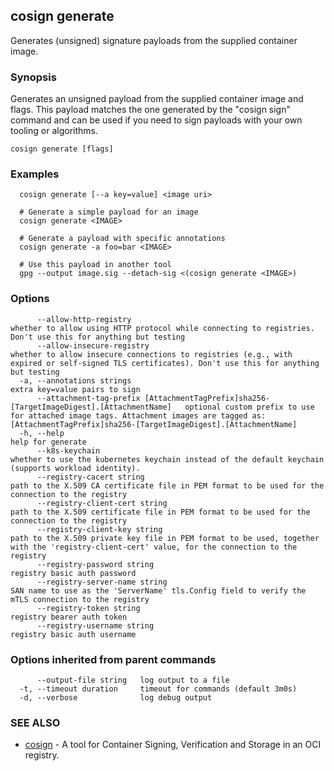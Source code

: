 ## cosign generate

Generates (unsigned) signature payloads from the supplied container image.

### Synopsis

Generates an unsigned payload from the supplied container image and flags.
This payload matches the one generated by the "cosign sign" command and can be used if you need
to sign payloads with your own tooling or algorithms.

```
cosign generate [flags]
```

### Examples

```
  cosign generate [--a key=value] <image uri>

  # Generate a simple payload for an image
  cosign generate <IMAGE>

  # Generate a payload with specific annotations
  cosign generate -a foo=bar <IMAGE>

  # Use this payload in another tool
  gpg --output image.sig --detach-sig <(cosign generate <IMAGE>)
```

### Options

```
      --allow-http-registry                                                                      whether to allow using HTTP protocol while connecting to registries. Don't use this for anything but testing
      --allow-insecure-registry                                                                  whether to allow insecure connections to registries (e.g., with expired or self-signed TLS certificates). Don't use this for anything but testing
  -a, --annotations strings                                                                      extra key=value pairs to sign
      --attachment-tag-prefix [AttachmentTagPrefix]sha256-[TargetImageDigest].[AttachmentName]   optional custom prefix to use for attached image tags. Attachment images are tagged as: [AttachmentTagPrefix]sha256-[TargetImageDigest].[AttachmentName]
  -h, --help                                                                                     help for generate
      --k8s-keychain                                                                             whether to use the kubernetes keychain instead of the default keychain (supports workload identity).
      --registry-cacert string                                                                   path to the X.509 CA certificate file in PEM format to be used for the connection to the registry
      --registry-client-cert string                                                              path to the X.509 certificate file in PEM format to be used for the connection to the registry
      --registry-client-key string                                                               path to the X.509 private key file in PEM format to be used, together with the 'registry-client-cert' value, for the connection to the registry
      --registry-password string                                                                 registry basic auth password
      --registry-server-name string                                                              SAN name to use as the 'ServerName' tls.Config field to verify the mTLS connection to the registry
      --registry-token string                                                                    registry bearer auth token
      --registry-username string                                                                 registry basic auth username
```

### Options inherited from parent commands

```
      --output-file string   log output to a file
  -t, --timeout duration     timeout for commands (default 3m0s)
  -d, --verbose              log debug output
```

### SEE ALSO

* [cosign](cosign.md)	 - A tool for Container Signing, Verification and Storage in an OCI registry.

